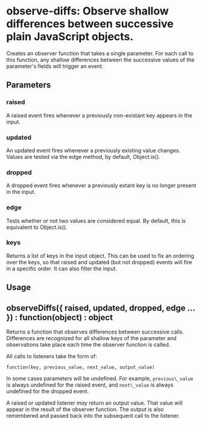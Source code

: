 observe-diffs: Observe shallow differences between successive plain JavaScript objects.
=======================================================================================

Creates an observer function that takes a single parameter. For each call to this function,
any shallow differences between the successive values of the parameter's fields
will trigger an event.

Parameters
----------

### raised

A raised event fires whenever a previously non-existant key appears in the
input.

### updated

An updated event fires whenever a previously existing value changes. Values are
tested via the edge method, by default, Object.is().

### dropped

A dropped event fires whenever a previously extant key is no longer present in
the input.

### edge

Tests whether or not two values are considered equal. By default, this is equivalent
to Object.is().

### keys

Returns a list of keys in the input object. This can be used to fix an ordering
over the keys, so that raised and updated (but not dropped) events will fire
in a specific order. It can also filter the input.

Usage
-----

observeDiffs({ raised, updated, dropped, edge ... }) : function(object) : object
------------------------------------------------------------------------

Returns a function that observes differences between successive calls. Differences are
recognized for all shallow keys of the parameter and observations take place each
time the observer function is called.

All calls to listeners take the form of:

	function(key, previous_value, next_value, output_value)

In some cases parameters will be undefined. For example, `previous\_value` is
always undefined for the raised event, and `next\_value` is always undefined
for the dropped event.

A raised or updated listener *may* return an output value. That value will appear
in the result of the observer function. The output is also remembered and passed
back into the subsequent call to the listener.

